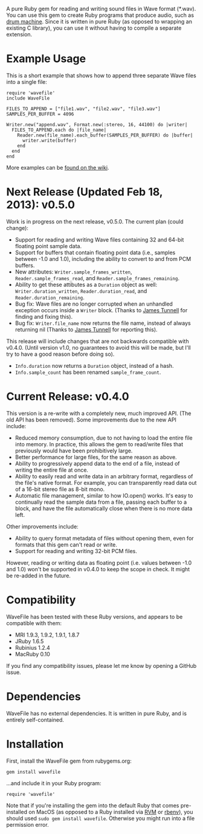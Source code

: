 A pure Ruby gem for reading and writing sound files in Wave format (*.wav). You can use this gem to create Ruby programs that produce audio, such as [drum machine](http://beatsdrummachine.com). Since it is written in pure Ruby (as opposed to wrapping an existing C library), you can use it without having to compile a separate extension.


# Example Usage

This is a short example that shows how to append three separate Wave files into a single file:

    require 'wavefile'
    include WaveFile
    
    FILES_TO_APPEND = ["file1.wav", "file2.wav", "file3.wav"]
    SAMPLES_PER_BUFFER = 4096

    Writer.new("append.wav", Format.new(:stereo, 16, 44100) do |writer|
      FILES_TO_APPEND.each do |file_name|
        Reader.new(file_name).each_buffer(SAMPLES_PER_BUFFER) do |buffer|
          writer.write(buffer)
        end
      end
    end

More examples can be [found on the wiki](https://github.com/jstrait/wavefile/wiki).


# Next Release (Updated Feb 18, 2013): v0.5.0

Work is in progress on the next release, v0.5.0. The current plan (could change):

* Support for reading and writing Wave files containing 32 and 64-bit floating point sample data.
* Support for buffers that contain floating point data (i.e., samples between -1.0 and 1.0), including the ability to convert to and from PCM buffers.
* New attributes: `Writer.sample_frames_written`, `Reader.sample_frames_read`, and `Reader.sample_frames_remaining`.
* Ability to get these attibutes as a `Duration` object as well: `Writer.duration_written`, `Reader.duration_read`, and `Reader.duration_remaining`.
* Bug fix: Wave files are no longer corrupted when an unhandled exception occurs inside a `Writer` block. (Thanks to [James Tunnell](https://github.com/jamestunnell) for finding and fixing this).
* Bug fix: `Writer.file_name` now returns the file name, instead of always returning nil (Thanks to [James Tunnell](https://github.com/jamestunnell) for reporting this).

This release will include changes that are not backwards compatible with v0.4.0. (Until version v1.0, no guarantees to avoid this will be made, but I'll try to have a good reason before doing so).

* `Info.duration` now returns a `Duration` object, instead of a hash.
* `Info.sample_count` has been renamed `sample_frame_count`.


# Current Release: v0.4.0

This version is a re-write with a completely new, much improved API. (The old API has been removed). Some improvements due to the new API include:

* Reduced memory consumption, due to not having to load the entire file into memory. In practice, this allows the gem to read/write files that previously would have been prohibitively large.
* Better performance for large files, for the same reason as above.
* Ability to progressively append data to the end of a file, instead of writing the entire file at once.
* Ability to easily read and write data in an arbitrary format, regardless of the file's native format. For example, you can transparently read data out of a 16-bit stereo file as 8-bit mono.
* Automatic file management, similar to how IO.open() works. It's easy to continually read the sample data from a file, passing each buffer to a block, and have the file automatically close when there is no more data left.

Other improvements include:

* Ability to query format metadata of files without opening them, even for formats that this gem can't read or write.
* Support for reading and writing 32-bit PCM files.

However, reading or writing data as floating point (i.e. values between -1.0 and 1.0) won't be supported in v0.4.0 to keep the scope in check. It might be re-added in the future.


# Compatibility

WaveFile has been tested with these Ruby versions, and appears to be compatible with them:

* MRI 1.9.3, 1.9.2, 1.9.1, 1.8.7
* JRuby 1.6.5
* Rubinius 1.2.4
* MacRuby 0.10

If you find any compatibility issues, please let me know by opening a GitHub issue.


# Dependencies

WaveFile has no external dependencies. It is written in pure Ruby, and is entirely self-contained.


# Installation

First, install the WaveFile gem from rubygems.org:

    gem install wavefile

...and include it in your Ruby program:

    require 'wavefile'

Note that if you're installing the gem into the default Ruby that comes pre-installed on MacOS (as opposed to a Ruby installed via [RVM](http://beginrescueend.com/) or [rbenv](https://github.com/sstephenson/rbenv/)), you should used `sudo gem install wavefile`. Otherwise you might run into a file permission error.
